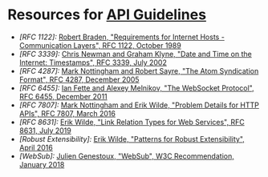 # Resources for [API Guidelines](./)

- *[RFC 1122]:* [Robert Braden, "Requirements for Internet Hosts - Communication Layers", RFC 1122, October 1989](https://tools.ietf.org/html/rfc1122)
- *[RFC 3339]:* [Chris Newman and Graham Klyne, "Date and Time on the Internet: Timestamps", RFC 3339, July 2002](https://tools.ietf.org/html/rfc3339)
- *[RFC 4287]:* [Mark Nottingham and Robert Sayre, "The Atom Syndication Format", RFC 4287, December 2005](https://tools.ietf.org/html/rfc3339)
- *[RFC 6455]:* [Ian Fette and Alexey Melnikov, "The WebSocket Protocol", RFC 6455, December 2011](https://tools.ietf.org/html/rfc6455)
- *[RFC 7807]:* [Mark Nottingham and Erik Wilde, "Problem Details for HTTP APIs", RFC 7807, March 2016](https://tools.ietf.org/html/rfc7807)
- *[RFC 8631]:* [Erik Wilde, "Link Relation Types for Web Services", RFC 8631, July 2019](https://tools.ietf.org/html/rfc8631)
- *[Robust Extensibility]:* [Erik Wilde, "Patterns for Robust Extensibility", April 2016](https://dret.typepad.com/dretblog/2016/04/robust-extensibility.html)
- *[WebSub]:* [Julien Genestoux, "WebSub", W3C Recommendation, January 2018](https://www.w3.org/TR/websub/)
